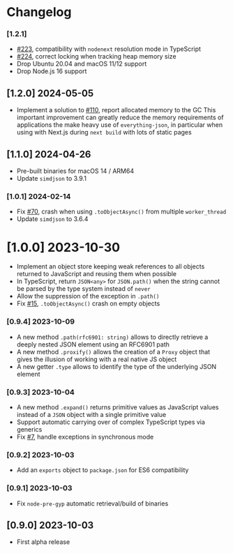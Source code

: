 # Changelog

### [1.2.1]

 - [#223](https://github.com/mmomtchev/everything-json/pull/223), compatibility with `nodenext` resolution mode in TypeScript
 - [#224](https://github.com/mmomtchev/everything-json/pull/224), correct locking when tracking heap memory size
 - Drop Ubuntu 20.04 and macOS 11/12 support
 - Drop Node.js 16 support

## [1.2.0] 2024-05-05

 - Implement a solution to [#110](https://github.com/mmomtchev/everything-json/issues/110), report allocated memory to the GC
    This important improvement can greatly reduce the memory requirements of applications the make heavy use of `everything-json`, in particular when using with Next.js during `next build` with lots of static pages

## [1.1.0] 2024-04-26

 - Pre-built binaries for macOS 14 / ARM64
 - Update `simdjson` to 3.9.1

### [1.0.1] 2024-02-14

 - Fix [#70](https://github.com/mmomtchev/everything-json/issues/70), crash when using `.toObjectAsync()` from multiple `worker_thread`
 - Update `simdjson` to 3.6.4

# [1.0.0] 2023-10-30

 - Implement an object store keeping weak references to all objects returned to JavaScript and reusing them when possible
 - In TypeScript, return `JSON<any>` for `JSON.path()` when the string cannot be parsed by the type system instead of `never`
 - Allow the suppression of the exception in `.path()`
 - Fix [#15](https://github.com/mmomtchev/everything-json/issues/15), `.toObjectAsync()` crash on empty objects

### [0.9.4] 2023-10-09

 - A new method `.path(rfc6901: string)` allows to directly retrieve a deeply nested JSON element using an RFC6901 path
 - A new method `.proxify()` allows the creation of a `Proxy` object that gives the illusion of working with a real native JS object
 - A new getter `.type` allows to identify the type of the underlying JSON element

### [0.9.3] 2023-10-04

 - A new method `.expand()` returns primitive values as JavaScript values instead of a `JSON` object with a single primitive value
 - Support automatic carrying over of complex TypeScript types via generics
 - Fix [#7](https://github.com/mmomtchev/everything-json/issues/7), handle exceptions in synchronous mode

### [0.9.2] 2023-10-03

- Add an `exports` object to `package.json` for ES6 compatibility

### [0.9.1] 2023-10-03

- Fix `node-pre-gyp` automatic retrieval/build of binaries

## [0.9.0] 2023-10-03

- First alpha release
